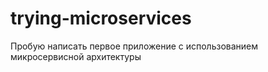 # trying-microservices
Пробую написать первое приложение с использованием микросервисной архитектуры
